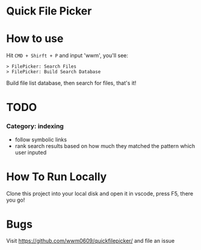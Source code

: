 # Quick File Picker

# How to use
Hit `CMD + Shirft + P` and input 'wwm', you'll see:
```
> FilePicker: Search Files
> FilePicker: Build Search Database
```

Build file list database, then search for files, that's it!

# TODO
### Category: indexing
- follow symbolic links
- rank search results based on how much they matched the pattern which user inputed

# How To Run Locally
Clone this project into your local disk and open it in vscode, press F5, there you go!

# Bugs
Visit https://github.com/wwm0609/quickfilepicker/ and file an issue
